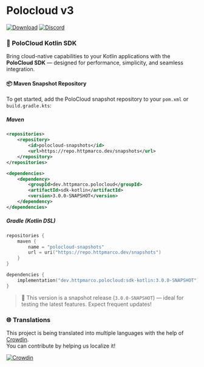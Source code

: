# Polocloud v3

[![Download](https://img.shields.io/github/downloads/HttpMarco/Polocloud/total?style=for-the-badge&logo=github&color=2ea043)](https://github.com/HttpMarco/polocloud/releases)
[![Discord](https://img.shields.io/discord/1278460874679386244?label=Community&style=for-the-badge&logo=discord&color=7289da)](https://discord.gg/WGzUcuJax7)


### 🧩 PoloCloud Kotlin SDK

Bring cloud-native capabilities to your Kotlin applications with the **PoloCloud SDK** — designed for performance, simplicity, and seamless integration.

#### 📦 Maven Snapshot Repository

To get started, add the PoloCloud snapshot repository to your `pom.xml` or `build.gradle.kts`:

##### Maven
```xml
<repositories>
    <repository>
        <id>polocloud-snapshots</id>
        <url>https://repo.httpmarco.dev/snapshots</url>
    </repository>
</repositories>

<dependencies>
    <dependency>
        <groupId>dev.httpmarco.polocloud</groupId>
        <artifactId>sdk-kotlin</artifactId>
        <version>3.0.0-SNAPSHOT</version>
    </dependency>
</dependencies>
```

##### Gradle (Kotlin DSL)
```kotlin
repositories {
    maven {
        name = "polocloud-snapshots"
        url = uri("https://repo.httpmarco.dev/snapshots")
    }
}

dependencies {
    implementation("dev.httpmarco.polocloud:sdk-kotlin:3.0.0-SNAPSHOT")
}
```

> 🧪 This version is a snapshot release (`3.0.0-SNAPSHOT`) — ideal for testing the latest features. Expect frequent updates!


### 🌐 Translations

This project is being translated into multiple languages with the help of [Crowdin](https://crowdin.com/project/polocloud).  
You can contribute by helping us localize it!

[![Crowdin](https://badges.crowdin.net/polocloud/localized.svg)](https://crowdin.com/project/polocloud)

